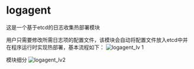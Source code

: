 # logagent
这是一个基于etcd的日志收集热部署模块


用户只需要修改所需日志项的配置文件，该模块会自动将配置文件放入etcd中并在程序运行时实现热部署，基本流程如下：
![logagent_lv 1](https://github.com/Sillyhumans/logagent/assets/107688428/55587176-bf9d-4eca-ab33-ebf41fea0c56)


模块细分
![logagent_lv2](https://github.com/Sillyhumans/logagent/assets/107688428/2f6208d4-9943-4614-bfbe-8b5d2a282f63)
